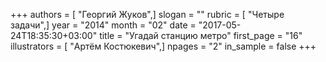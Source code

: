 +++
authors = [ "Георгий Жуков",]
slogan = ""
rubric = [ "Четыре задачи",]
year = "2014"
month = "02"
date = "2017-05-24T18:35:30+03:00"
title = "Угадай станцию метро"
first_page = "16"
illustrators = [ "Артём Костюкевич",]
npages = "2"
in_sample = false
+++
